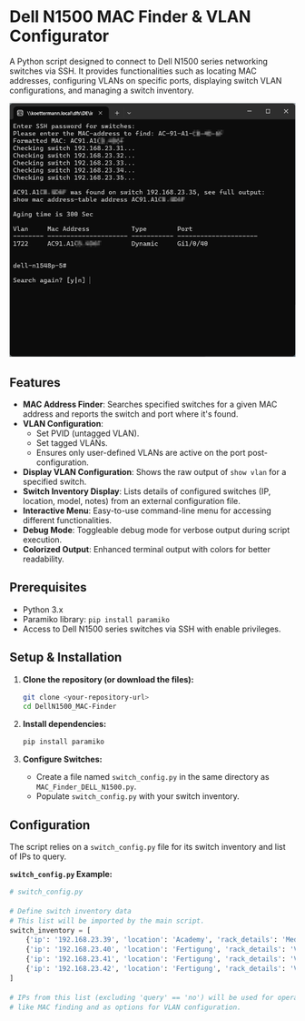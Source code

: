 # Dell N1500 MAC Finder & VLAN Configurator

A Python script designed to connect to Dell N1500 series networking switches via SSH. It provides functionalities such as locating MAC addresses, configuring VLANs on specific ports, displaying switch VLAN configurations, and managing a switch inventory.

![Demo showing the executable generated from the script using PyInstaller](https://github.com/Splintix98/DellN1500_MAC-Finder/blob/main/Demo.png)

## Features

*   **MAC Address Finder**: Searches specified switches for a given MAC address and reports the switch and port where it's found.
*   **VLAN Configuration**:
    *   Set PVID (untagged VLAN).
    *   Set tagged VLANs.
    *   Ensures only user-defined VLANs are active on the port post-configuration.
*   **Display VLAN Configuration**: Shows the raw output of `show vlan` for a specified switch.
*   **Switch Inventory Display**: Lists details of configured switches (IP, location, model, notes) from an external configuration file.
*   **Interactive Menu**: Easy-to-use command-line menu for accessing different functionalities.
*   **Debug Mode**: Toggleable debug mode for verbose output during script execution.
*   **Colorized Output**: Enhanced terminal output with colors for better readability.

## Prerequisites

*   Python 3.x
*   Paramiko library: `pip install paramiko`
*   Access to Dell N1500 series switches via SSH with enable privileges.

## Setup & Installation

1.  **Clone the repository (or download the files):**
    ```bash
    git clone <your-repository-url>
    cd DellN1500_MAC-Finder
    ```

2.  **Install dependencies:**
    ```bash
    pip install paramiko
    ```

3.  **Configure Switches:**
    *   Create a file named `switch_config.py` in the same directory as `MAC_Finder_DELL_N1500.py`.
    *   Populate `switch_config.py` with your switch inventory. 

## Configuration

The script relies on a `switch_config.py` file for its switch inventory and list of IPs to query.

**`switch_config.py` Example:**

```python
# switch_config.py

# Define switch inventory data
# This list will be imported by the main script.
switch_inventory = [
    {'ip': '192.168.23.39', 'location': 'Academy', 'rack_details': 'Medienraum EG', 'model': 'Dell N1548P', 'query': 'yes', 'notes': ''},
    {'ip': '192.168.23.40', 'location': 'Fertigung', 'rack_details': 'Verteiler 1.1', 'model': 'Dell N1548P', 'query': 'yes', 'notes': 'oberer Switch Dispo-Büro'},
    {'ip': '192.168.23.41', 'location': 'Fertigung', 'rack_details': 'Verteiler 1.2', 'model': 'Dell N1548P', 'query': 'no', 'notes': 'unterer Switch Dispo-Büro'},  # part of stack, don't query
    {'ip': '192.168.23.42', 'location': 'Fertigung', 'rack_details': 'Verteiler 2', 'model': 'Dell N1548P', 'query': 'yes', 'notes': 'hinter der Beschichtung südl. Aussenwand'},
]

# IPs from this list (excluding 'query' == 'no') will be used for operations
# like MAC finding and as options for VLAN configuration.
